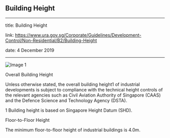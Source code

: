 ## Building Height
---
title: Building Height

link: https://www.ura.gov.sg/Corporate/Guidelines/Development-Control/Non-Residential/B2/Building-Height

date: 4 December 2019

---


![Image 1](https://www.ura.gov.sg/-/media/Corporate/Guidelines/Development-control/Industrial/B203_Building_Height.jpg?h=100%25&w=100%25)



Overall Building Height

Unless otherwise stated, the overall building height1 of industrial developments is subject to compliance with the technical height controls of the relevant agencies such as Civil Aviation Authority of Singapore (CAAS) and the Defence Science and Technology Agency (DSTA).

1 Building height is based on Singapore Height Datum (SHD).

Floor-to-Floor Height

The minimum floor-to-floor height of industrial buildings is 4.0m.



